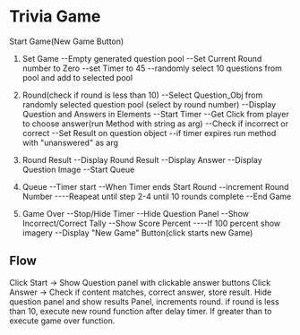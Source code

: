# Trivia Game

Start Game(New Game Button)

1. Set Game
   --Empty generated question pool
   --Set Current Round number to Zero
   --set Timer to 45
   --randomly select 10 questions from pool and add to selected pool

2. Round(check if round is less than 10)
   --Select Question_Obj from randomly selected question pool (select by round number)
   --Display Question and Answers in Elements
   --Start Timer
   --Get Click from player to choose answer(run Method with string as arg)
   --Check if incorrect or correct
   --Set Result on question object
   --if timer expires run method with "unanswered" as arg

3. Round Result
   --Display Round Result
   --Display Answer
   --Display Question Image
   --Start Queue
4. Queue
   --Timer start
   --When Timer ends Start Round
   --increment Round Number
   ----Reapeat until step 2-4 until 10 rounds complete
   --End Game

5. Game Over
   --Stop/Hide Timer
   --Hide Question Panel
   --Show Incorrect/Correct Tally
   --Show Score Percent
   ----If 100 percent show imagery
   --Display "New Game" Button(click starts new Game)

## Flow

Click Start -> Show Question panel with clickable answer buttons
Click Answer -> Check if content matches, correct answer, store result. Hide question panel and show results Panel, increments round. if round is less than 10, execute new round function after delay timer. If greater than to execute game over function.





